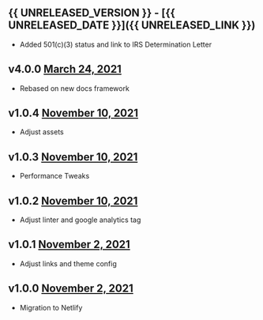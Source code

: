 ## {{ UNRELEASED_VERSION }} - [{{ UNRELEASED_DATE }}]({{ UNRELEASED_LINK }})

* Added 501(c)(3) status and link to IRS Determination Letter

## v4.0.0 [March 24, 2021](https://github.com/lando/website/releases/tag/v4.0.0)

* Rebased on new docs framework

## v1.0.4 [November 10, 2021](https://github.com/lando/website/releases/tag/v1.0.4)

* Adjust assets

## v1.0.3 [November 10, 2021](https://github.com/lando/website/releases/tag/v1.0.3)

* Performance Tweaks

## v1.0.2 [November 10, 2021](https://github.com/lando/website/releases/tag/v1.0.2)

* Adjust linter and google analytics tag

## v1.0.1 [November 2, 2021](https://github.com/lando/website/releases/tag/v1.0.1)

* Adjust links and theme config

## v1.0.0 [November 2, 2021](https://github.com/lando/website/releases/tag/v1.0.0)

* Migration to Netlify
